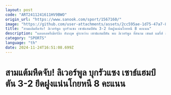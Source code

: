```yaml
---
layout: post
code: "ART2411241611HV9BWO"
origin_url: "https://www.sanook.com/sport/1567160/"
image: "https://github.com/user-attachments/assets/2cc595ae-1d75-47a7-880d-598380e9f3d6"
title: "สามแต้มหืดจับ! ลิเวอร์พูล บุกรัวแซง เซาธ์แฮมป์ตัน 3-2 ยึดฝูงแน่นโกยหนี 8 คะแนน"
description: "ผลบอลพรีเมียร์ลีก อังกฤษ คู่ระหว่าง เซาธ์แฮมป์ตัน พบ ลิเวอร์พูล ที่สนาม เซนต์ แมรี่ส์ สเตเดี้ยม เมื่อคืนวันอาทิตย์ที่ 24 พฤศจิกายน 2567"
category: "SPORTS"
language: "th"
date: 2024-11-24T16:51:08.699Z
---
```


# สามแต้มหืดจับ! ลิเวอร์พูล บุกรัวแซง เซาธ์แฮมป์ตัน 3-2 ยึดฝูงแน่นโกยหนี 8 คะแนน
